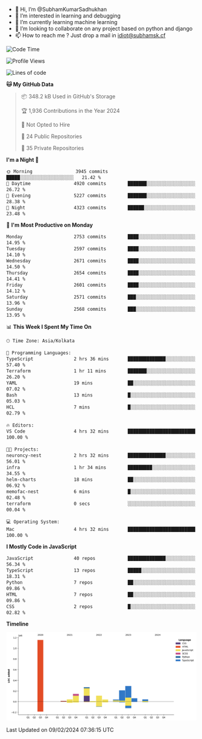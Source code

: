 - 👋 Hi, I’m @SubhamKumarSadhukhan
- 👀 I’m interested in learning and debugging
- 🌱 I’m currently learning machine learning
- 💞️ I’m looking to collaborate on any project based on python and django
- 📫 How to reach me ?
      Just drop a mail in idiot@subhamsk.cf

<!---
SubhamKumarSadhukhan/SubhamKumarSadhukhan is a ✨ special ✨ repository because its `README.md` (this file) appears on your GitHub profile.
You can click the Preview link to take a look at your changes.
--->


<!--START_SECTION:waka-->
![Code Time](http://img.shields.io/badge/Code%20Time-1%2C926%20hrs%2010%20mins-blue)

![Profile Views](http://img.shields.io/badge/Profile%20Views-0-blue)

![Lines of code](https://img.shields.io/badge/From%20Hello%20World%20I%27ve%20Written-2.4%20million%20lines%20of%20code-blue)

**🐱 My GitHub Data** 

> 📦 348.2 kB Used in GitHub's Storage 
 > 
> 🏆 1,936 Contributions in the Year 2024
 > 
> 🚫 Not Opted to Hire
 > 
> 📜 24 Public Repositories 
 > 
> 🔑 35 Private Repositories 
 > 
**I'm a Night 🦉** 

```text
🌞 Morning                3945 commits        █████░░░░░░░░░░░░░░░░░░░░   21.42 % 
🌆 Daytime                4920 commits        ███████░░░░░░░░░░░░░░░░░░   26.72 % 
🌃 Evening                5227 commits        ███████░░░░░░░░░░░░░░░░░░   28.38 % 
🌙 Night                  4323 commits        ██████░░░░░░░░░░░░░░░░░░░   23.48 % 
```
📅 **I'm Most Productive on Monday** 

```text
Monday                   2753 commits        ████░░░░░░░░░░░░░░░░░░░░░   14.95 % 
Tuesday                  2597 commits        ████░░░░░░░░░░░░░░░░░░░░░   14.10 % 
Wednesday                2671 commits        ████░░░░░░░░░░░░░░░░░░░░░   14.50 % 
Thursday                 2654 commits        ████░░░░░░░░░░░░░░░░░░░░░   14.41 % 
Friday                   2601 commits        ████░░░░░░░░░░░░░░░░░░░░░   14.12 % 
Saturday                 2571 commits        ███░░░░░░░░░░░░░░░░░░░░░░   13.96 % 
Sunday                   2568 commits        ███░░░░░░░░░░░░░░░░░░░░░░   13.95 % 
```


📊 **This Week I Spent My Time On** 

```text
🕑︎ Time Zone: Asia/Kolkata

💬 Programming Languages: 
TypeScript               2 hrs 36 mins       ██████████████░░░░░░░░░░░   57.40 % 
Terraform                1 hr 11 mins        ███████░░░░░░░░░░░░░░░░░░   26.20 % 
YAML                     19 mins             ██░░░░░░░░░░░░░░░░░░░░░░░   07.02 % 
Bash                     13 mins             █░░░░░░░░░░░░░░░░░░░░░░░░   05.03 % 
HCL                      7 mins              █░░░░░░░░░░░░░░░░░░░░░░░░   02.79 % 

🔥 Editors: 
VS Code                  4 hrs 32 mins       █████████████████████████   100.00 % 

🐱‍💻 Projects: 
neuroncy-nest            2 hrs 32 mins       ██████████████░░░░░░░░░░░   56.01 % 
infra                    1 hr 34 mins        █████████░░░░░░░░░░░░░░░░   34.55 % 
helm-charts              18 mins             ██░░░░░░░░░░░░░░░░░░░░░░░   06.92 % 
memofac-nest             6 mins              █░░░░░░░░░░░░░░░░░░░░░░░░   02.48 % 
terraform                0 secs              ░░░░░░░░░░░░░░░░░░░░░░░░░   00.04 % 

💻 Operating System: 
Mac                      4 hrs 32 mins       █████████████████████████   100.00 % 
```

**I Mostly Code in JavaScript** 

```text
JavaScript               40 repos            ██████████████░░░░░░░░░░░   56.34 % 
TypeScript               13 repos            █████░░░░░░░░░░░░░░░░░░░░   18.31 % 
Python                   7 repos             ██░░░░░░░░░░░░░░░░░░░░░░░   09.86 % 
HTML                     7 repos             ██░░░░░░░░░░░░░░░░░░░░░░░   09.86 % 
CSS                      2 repos             █░░░░░░░░░░░░░░░░░░░░░░░░   02.82 % 
```



**Timeline**

![Lines of Code chart](https://raw.githubusercontent.com/SubhamKumarSadhukhan/SubhamKumarSadhukhan/main/assets/bar_graph.png)


 Last Updated on 09/02/2024 07:36:15 UTC
<!--END_SECTION:waka-->
